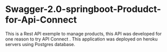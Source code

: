 # Swagger-2.0-springboot-Produdct-for-Api-Connect
This is a Rest API exemple to manage products, this API was developed for one reason to try API Connect .
This application was deployed on heroku servers using Postgres database. 
